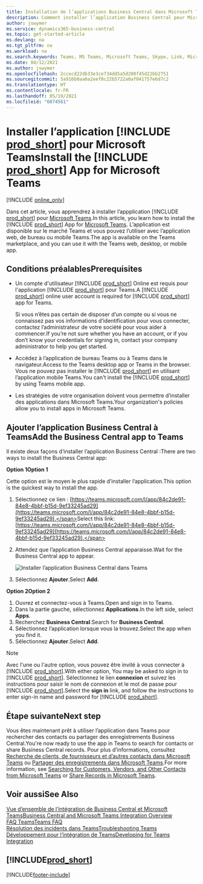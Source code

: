 ```yaml
---
title: Installation de l’applications Business Central dans Microsoft Teams| Microsoft Docs
description: Comment installer l’application Business Central pour Microsoft Teams.
author: jswymer
ms.service: dynamics365-business-central
ms.topic: get-started-article
ms.devlang: na
ms.tgt_pltfrm: na
ms.workload: na
ms.search.keywords: Teams, MS Teams, Microsoft Teams, Skype, Link, Microsoft 365, collaborate, collaboration, teamwork
ms.date: 04/12/2021
ms.author: jswymer
ms.openlocfilehash: 2ccecd22db33e3ce734dd5a5d280f45d22bb2751
ms.sourcegitcommit: 5a916b0aa0a2eef0c22b5722a0af041757e6d7c2
ms.translationtype: HT
ms.contentlocale: fr-FR
ms.lasthandoff: 05/19/2021
ms.locfileid: "6074561"
---
```

# <a name="install-the-prod_short-app-for-microsoft-teams"></a><span data-ttu-id="07b6f-103">Installer l’application [!INCLUDE [prod_short](includes/prod_short.md)] pour Microsoft Teams</span><span class="sxs-lookup"><span data-stu-id="07b6f-103">Install the [!INCLUDE [prod_short](includes/prod_short.md)] App for Microsoft Teams</span></span>

[!INCLUDE [online_only](includes/online_only.md)]

<span data-ttu-id="07b6f-104">Dans cet article, vous apprendrez à installer l’appplication [!INCLUDE [prod_short](includes/prod_short.md)] pour [Microsoft Teams](https://www.microsoft.com/en-us/microsoft-365/microsoft-teams).</span><span class="sxs-lookup"><span data-stu-id="07b6f-104">In this article, you learn how to install the [!INCLUDE [prod_short](includes/prod_short.md)] App for [Microsoft Teams](https://www.microsoft.com/en-us/microsoft-365/microsoft-teams).</span></span> <span data-ttu-id="07b6f-105">L’application est disponible sur le marché Teams et vous pouvez l’utiliser avec l’application web, de bureau ou mobile Teams.</span><span class="sxs-lookup"><span data-stu-id="07b6f-105">The app is available on the Teams marketplace, and you can use it with the Teams web, desktop, or mobile app.</span></span>

## <a name="prerequisites"></a><span data-ttu-id="07b6f-106">Conditions préalables</span><span class="sxs-lookup"><span data-stu-id="07b6f-106">Prerequisites</span></span>

- <span data-ttu-id="07b6f-107">Un compte d'utilisateur [!INCLUDE [prod_short](includes/prod_short.md)] Online est requis pour l'application [!INCLUDE [prod_short](includes/prod_short.md)] pour Teams.</span><span class="sxs-lookup"><span data-stu-id="07b6f-107">A [!INCLUDE [prod_short](includes/prod_short.md)] online user account is required for [!INCLUDE [prod_short](includes/prod_short.md)] app for Teams.</span></span>

    <span data-ttu-id="07b6f-108">Si vous n’êtes pas certain de disposer d’un compte ou si vous ne connaissez pas vos informations d’identification pour vous connecter, contactez l’administrateur de votre société pour vous aider à commencer.</span><span class="sxs-lookup"><span data-stu-id="07b6f-108">If you’re not sure whether you have an account, or if you don’t know your credentials for signing in, contact your company administrator to help you get started.</span></span>

- <span data-ttu-id="07b6f-109">Accédez à l’application de bureau Teams ou à Teams dans le navigateur.</span><span class="sxs-lookup"><span data-stu-id="07b6f-109">Access to the Teams desktop app or Teams in the browser.</span></span> <span data-ttu-id="07b6f-110">Vous ne pouvez pas installer le [!INCLUDE [prod_short](includes/prod_short.md)] en utilisant l’application mobile Teams.</span><span class="sxs-lookup"><span data-stu-id="07b6f-110">You can't install the [!INCLUDE [prod_short](includes/prod_short.md)] by using Teams mobile app.</span></span>

- <span data-ttu-id="07b6f-111">Les stratégies de votre organisation doivent vous permettre d’installer des applications dans Microsoft Teams.</span><span class="sxs-lookup"><span data-stu-id="07b6f-111">Your organization's policies allow you to install apps in Microsoft Teams.</span></span>

## <a name="add-the-business-central-app-to-teams"></a><span data-ttu-id="07b6f-112">Ajouter l’application Business Central à Teams</span><span class="sxs-lookup"><span data-stu-id="07b6f-112">Add the Business Central app to Teams</span></span>

<span data-ttu-id="07b6f-113">Il existe deux façons d’installer l’application Business Central :</span><span class="sxs-lookup"><span data-stu-id="07b6f-113">There are two ways to install the Business Central app:</span></span>

<span data-ttu-id="07b6f-114">**Option 1**</span><span class="sxs-lookup"><span data-stu-id="07b6f-114">**Option 1**</span></span>

<span data-ttu-id="07b6f-115">Cette option est le moyen le plus rapide d’installer l’application.</span><span class="sxs-lookup"><span data-stu-id="07b6f-115">This option is the quickest way to install the app.</span></span>

1. <span data-ttu-id="07b6f-116">Sélectionnez ce lien : [https://teams.microsoft.com/l/app/84c2de91-84e8-4bbf-b15d-9ef33245ad29](https://teams.microsoft.com/l/app/84c2de91-84e8-4bbf-b15d-9ef33245ad29).</span><span class="sxs-lookup"><span data-stu-id="07b6f-116">Select this link: [https://teams.microsoft.com/l/app/84c2de91-84e8-4bbf-b15d-9ef33245ad29](https://teams.microsoft.com/l/app/84c2de91-84e8-4bbf-b15d-9ef33245ad29).</span></span>

2. <span data-ttu-id="07b6f-117">Attendez que l’application Business Central apparaisse.</span><span class="sxs-lookup"><span data-stu-id="07b6f-117">Wait for the Business Central app to appear.</span></span>

    ![Installer l’application Business Central dans Teams](media/teams-install-app.png)

3. <span data-ttu-id="07b6f-119">Sélectionnez **Ajouter**.</span><span class="sxs-lookup"><span data-stu-id="07b6f-119">Select **Add**.</span></span>

<span data-ttu-id="07b6f-120">**Option 2**</span><span class="sxs-lookup"><span data-stu-id="07b6f-120">**Option 2**</span></span>

1. <span data-ttu-id="07b6f-121">Ouvrez et connectez-vous à Teams.</span><span class="sxs-lookup"><span data-stu-id="07b6f-121">Open and sign in to Teams.</span></span>
2. <span data-ttu-id="07b6f-122">Dans la partie gauche, sélectionnez **Applications**.</span><span class="sxs-lookup"><span data-stu-id="07b6f-122">In the left side, select **Apps**.</span></span>
3. <span data-ttu-id="07b6f-123">Recherchez **Business Central**.</span><span class="sxs-lookup"><span data-stu-id="07b6f-123">Search for **Business Central**.</span></span>
4. <span data-ttu-id="07b6f-124">Sélectionnez l’application lorsque vous la trouvez.</span><span class="sxs-lookup"><span data-stu-id="07b6f-124">Select the app when you find it.</span></span>
5. <span data-ttu-id="07b6f-125">Sélectionnez **Ajouter**.</span><span class="sxs-lookup"><span data-stu-id="07b6f-125">Select **Add**.</span></span>

> [!NOTE]
> <span data-ttu-id="07b6f-126">Avec l'une ou l'autre option, vous pouvez être invité à vous connecter à [!INCLUDE [prod_short](includes/prod_short.md)].</span><span class="sxs-lookup"><span data-stu-id="07b6f-126">With either option, You may be asked to sign in to [!INCLUDE [prod_short](includes/prod_short.md)].</span></span> <span data-ttu-id="07b6f-127">Sélectionnez le lien **connexion** et suivez les instructions pour saisir le nom de connexion et le mot de passe pour [!INCLUDE [prod_short](includes/prod_short.md)].</span><span class="sxs-lookup"><span data-stu-id="07b6f-127">Select the **sign in** link, and follow the instructions to enter sign-in name and password for [!INCLUDE [prod_short](includes/prod_short.md)].</span></span>

## <a name="next-step"></a><span data-ttu-id="07b6f-128">Étape suivante</span><span class="sxs-lookup"><span data-stu-id="07b6f-128">Next step</span></span>

<span data-ttu-id="07b6f-129">Vous êtes maintenant prêt à utiliser l’application dans Teams pour rechercher des contacts ou partager des enregistrements Business Central.</span><span class="sxs-lookup"><span data-stu-id="07b6f-129">You're now ready to use the app in Teams to search for contacts or share Business Central records.</span></span> <span data-ttu-id="07b6f-130">Pour plus d’informations, consultez [Recherche de clients, de fournisseurs et d’autres contacts dans Microsoft Teams](across-search-contacts-teams.md) ou [Partager des enregistrements dans Microsoft Teams](across-working-with-teams.md).</span><span class="sxs-lookup"><span data-stu-id="07b6f-130">For more information, see [Searching for Customers, Vendors, and Other Contacts from Microsoft Teams](across-search-contacts-teams.md) or [Share Records in Microsoft Teams](across-working-with-teams.md).</span></span>

## <a name="see-also"></a><span data-ttu-id="07b6f-131">Voir aussi</span><span class="sxs-lookup"><span data-stu-id="07b6f-131">See Also</span></span>

[<span data-ttu-id="07b6f-132">Vue d’ensemble de l’intégration de Business Central et Microsoft Teams</span><span class="sxs-lookup"><span data-stu-id="07b6f-132">Business Central and Microsoft Teams Integration Overview</span></span>](across-teams-overview.md)  
[<span data-ttu-id="07b6f-133">FAQ Teams</span><span class="sxs-lookup"><span data-stu-id="07b6f-133">Teams FAQ</span></span>](teams-faq.md)  
[<span data-ttu-id="07b6f-134">Résolution des incidents dans Teams</span><span class="sxs-lookup"><span data-stu-id="07b6f-134">Troubleshooting Teams</span></span>](admin-teams-troubleshooting.md)  
[<span data-ttu-id="07b6f-135">Développement pour l’intégration de Teams</span><span class="sxs-lookup"><span data-stu-id="07b6f-135">Developing for Teams Integration</span></span>](/dynamics365/business-central/dev-itpro/developer/devenv-develop-for-teams)  

## [!INCLUDE[prod_short](includes/free_trial_md.md)]  


[!INCLUDE[footer-include](includes/footer-banner.md)]